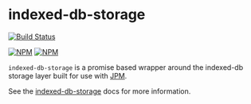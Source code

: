 # indexed-db-storage 
[![Build Status](https://travis-ci.org/erikvold/indexed-db-storage.png)](https://travis-ci.org/erikvold/indexed-db-storage)

[![NPM](https://nodei.co/npm/indexed-db-storage.png?stars&downloads)](https://nodei.co/npm/indexed-db-storage/)
[![NPM](https://nodei.co/npm-dl/indexed-db-storage.png)](https://nodei.co/npm/indexed-db-storage)

`indexed-db-storage` is a promise based wrapper around the indexed-db storage
layer built for use with 
[JPM](https://www.npmjs.org/package/jpm).

See the [indexed-db-storage](https://github.com/clarkbw/indexed-db-storage/blob/master/doc/indexed-db-storage.md) docs for more information.
